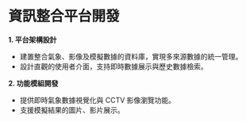 # 資訊整合平台開發
**1. 平台架構設計**
   - 建置整合氣象、影像及模擬數據的資料庫，實現多來源數據的統一管理。
   - 設計直觀的使用者介面，支持即時數據展示與歷史數據檢索。

**2. 功能模組開發**
   - 提供即時氣象數據視覺化與 CCTV 影像瀏覽功能。
   - 支援模擬結果的圖片、影片展示。
